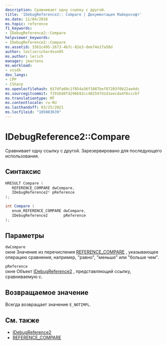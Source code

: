 ```yaml
---
description: Сравнивает одну ссылку с другой.
title: 'IDebugReference2:: Compare | Документация Майкрософт'
ms.date: 11/04/2016
ms.topic: reference
f1_keywords:
- IDebugReference2::Compare
helpviewer_keywords:
- IDebugReference2::Compare
ms.assetid: 3361c495-2673-4b7c-82e3-dee74e1fa58d
author: leslierichardson95
ms.author: lerich
manager: jmartens
ms.workload:
- vssdk
dev_langs:
- CPP
- CSharp
ms.openlocfilehash: 017dfa60c1f854a36f1087bef87203f0b22ae4dc
ms.sourcegitcommit: f2916d8fd296b92cc402597d1d1eecda4f6cccbf
ms.translationtype: MT
ms.contentlocale: ru-RU
ms.lasthandoff: 03/25/2021
ms.locfileid: "105083639"
---
```

# <a name="idebugreference2compare"></a>IDebugReference2::Compare
Сравнивает одну ссылку с другой. Зарезервировано для последующего использования.

## <a name="syntax"></a>Синтаксис

```cpp
HRESULT Compare ( 
   REFERENCE_COMPARE dwCompare,
   IDebugReference2* pReference
);
```

```csharp
int Compare ( 
   enum_REFERENCE_COMPARE dwCompare,
   IDebugReference2       pReference
);
```

## <a name="parameters"></a>Параметры
`dwCompare`\
окне Значение из перечисления [REFERENCE_COMPARE](../../../extensibility/debugger/reference/reference-compare.md) , указывающее операцию сравнения, например, "равно", "меньше" или "больше чем".

`pReference`\
окне Объект [IDebugReference2](../../../extensibility/debugger/reference/idebugreference2.md) , представляющий ссылку, сравниваемую с.

## <a name="return-value"></a>Возвращаемое значение
 Всегда возвращает значение `E_NOTIMPL`.

## <a name="see-also"></a>См. также
- [IDebugReference2](../../../extensibility/debugger/reference/idebugreference2.md)
- [REFERENCE_COMPARE](../../../extensibility/debugger/reference/reference-compare.md)
